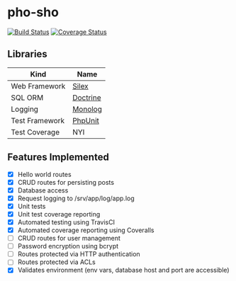 # pho-sho

[![Build Status](https://travis-ci.org/galactic-filament/pho-sho.svg?branch=master)](https://travis-ci.org/galactic-filament/pho-sho)
[![Coverage Status](https://coveralls.io/repos/github/galactic-filament/pho-sho/badge.svg?branch=master)](https://coveralls.io/github/galactic-filament/pho-sho?branch=master)

## Libraries

Kind | Name
--- | ---
Web Framework | [Silex](https://silex.symfony.com/)
SQL ORM | [Doctrine](http://www.doctrine-project.org/)
Logging | [Monolog](https://github.com/Seldaek/monolog)
Test Framework | [PhpUnit](https://phpunit.de/)
Test Coverage | NYI

## Features Implemented

- [x] Hello world routes
- [x] CRUD routes for persisting posts
- [x] Database access
- [x] Request logging to /srv/app/log/app.log
- [x] Unit tests
- [x] Unit test coverage reporting
- [x] Automated testing using TravisCI
- [x] Automated coverage reporting using Coveralls
- [ ] CRUD routes for user management
- [ ] Password encryption using bcrypt
- [ ] Routes protected via HTTP authentication
- [ ] Routes protected via ACLs
- [x] Validates environment (env vars, database host and port are accessible)
